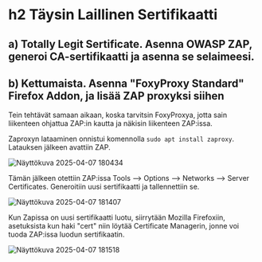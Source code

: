 # h2 Täysin Laillinen Sertifikaatti


## a) Totally Legit Sertificate. Asenna OWASP ZAP, generoi CA-sertifikaatti ja asenna se selaimeesi.
## b) Kettumaista. Asenna "FoxyProxy Standard" Firefox Addon, ja lisää ZAP proxyksi siihen

Tein tehtävät samaan aikaan, koska tarvitsin FoxyProxya, jotta sain liikenteen ohjattua ZAP:in kautta ja näkisin liikenteen ZAP:issa.

Zaproxyn lataaminen onnistui komennolla ```sudo apt install zaproxy```.
Latauksen jälkeen avattiin ZAP.

![Näyttökuva 2025-04-07 180434](https://github.com/user-attachments/assets/829321db-abc7-43dd-bd1f-d5b49225db89)

Tämän jälkeen otettiin ZAP:issa Tools --> Options --> Networks --> Server Certificates.
Generoitiin uusi sertifikaatti ja tallennettiin se.

![Näyttökuva 2025-04-07 181407](https://github.com/user-attachments/assets/cc97818b-ebbb-4a4d-a833-99c655575aad)

Kun Zapissa on uusi sertifikaatti luotu, siirrytään Mozilla Firefoxiin, asetuksista kun haki "cert" niin löytää Certificate Managerin, jonne voi tuoda ZAP:issa luodun sertifikaatin.

![Näyttökuva 2025-04-07 181518](https://github.com/user-attachments/assets/95b445f0-65d9-47a6-86c9-d9ba30b6f7c0)

